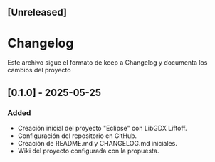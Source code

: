 ## [Unreleased]
# Changelog 
Este archivo sigue el formato de keep a Changelog y documenta los cambios del proyecto

## [0.1.0] - 2025-05-25

### Added
- Creación inicial del proyecto "Eclipse" con LibGDX Liftoff.
- Configuración del repositorio en GitHub.
- Creación de README.md y CHANGELOG.md iniciales.
- Wiki del proyecto configurada con la propuesta. 
  
